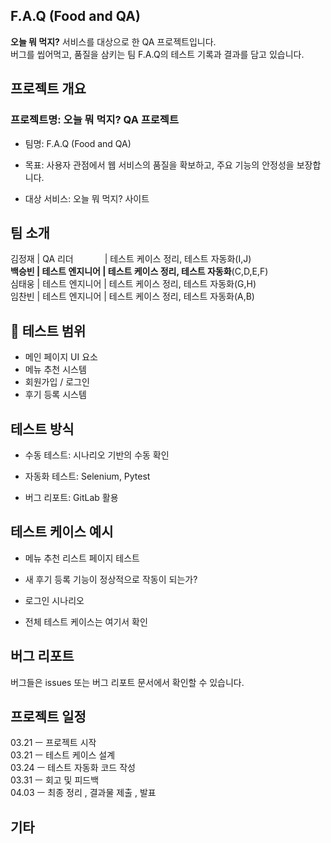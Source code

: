 ## F.A.Q (Food and QA)  
**오늘 뭐 먹지?** 서비스를 대상으로 한 QA 프로젝트입니다.  
버그를 씹어먹고, 품질을 삼키는 팀 F.A.Q의 테스트 기록과 결과를 담고 있습니다.  


## 프로젝트 개요  


### 프로젝트명: 오늘 뭐 먹지? QA 프로젝트  
  
- 팀명: F.A.Q (Food and QA)  
  
- 목표: 사용자 관점에서 웹 서비스의 품질을 확보하고, 주요 기능의 안정성을 보장합니다.  
  
- 대상 서비스: 오늘 뭐 먹지? 사이트  
  
  
  
  
 ## 팀 소개  
  
김정재   | QA 리더　　  　  | 테스트 케이스 정리, 테스트 자동화(I,J)  
**백승빈   | 테스트 엔지니어  | 테스트 케이스 정리, 테스트 자동화**(C,D,E,F)  
심태웅   | 테스트 엔지니어  | 테스트 케이스 정리, 테스트 자동화(G,H)  
임찬빈   | 테스트 엔지니어  | 테스트 케이스 정리, 테스트 자동화(A,B)  
  
  
  
## 🧪 테스트 범위  
  
- 메인 페이지 UI 요소  
- 메뉴 추천 시스템  
- 회원가입 / 로그인  
- 후기 등록 시스템  
  
  
  
 ## 테스트 방식  
  
  
- 수동 테스트: 시나리오 기반의 수동 확인  
  
- 자동화 테스트: Selenium, Pytest  
  
- 버그 리포트: GitLab 활용  
  
  
  
## 테스트 케이스 예시  
  
  
- 메뉴 추천 리스트 페이지 테스트  
  
- 새 후기 등록 기능이 정상적으로 작동이 되는가?  
  
- 로그인 시나리오  
  
  
- 전체 테스트 케이스는 여기서 확인  
  
  
  
 ## 버그 리포트  
버그들은 issues 또는 버그 리포트 문서에서 확인할 수 있습니다.  
  
  
 ## 프로젝트 일정  
 03.21 ㅡ 프로젝트 시작  
 03.21 ㅡ 테스트 케이스 설계  
 03.24 ㅡ 테스트 자동화 코드 작성  
 03.31 ㅡ 회고 및 피드백  
 04.03 ㅡ 최종 정리 , 결과물 제출 , 발표  
  
  
 ## 기타  
 
